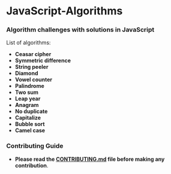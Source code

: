 # JavaScript-Algorithms

### Algorithm challenges with solutions in JavaScript

List of algorithms:

- **Ceasar cipher**
- **Symmetric difference**
- **String peeler**
- **Diamond**
- **Vowel counter**
- **Palindrome**
- **Two sum**
- **Leap year**
- **Anagram**
- **No duplicate**
- **Capitalize**
- **Bubble sort**
- **Camel case**

### Contributing Guide

- **Please read the [CONTRIBUTING.md](./CONTRIBUTING.md) file before making any contribution**.
